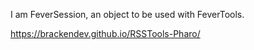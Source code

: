 I am FeverSession, an object to be used with FeverTools.

<https://brackendev.github.io/RSSTools-Pharo/>
